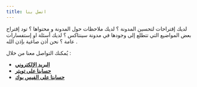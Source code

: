 ```yaml
---
title: اتصل بنا
---
```


لديك إقتراحات لتحسين المدونة ؟ لديك ملاحظات حول المدونة و محتواها ؟ تود إقتراح بعض المواضيع التي تتطلع إلى وجودها في مدونة سينتاكس ؟ لديك أسئلة او إستفسارات عامة ؟ نحن أذن صاغية بإذن الله .

يُمكنك التواصل معنا من خلال :

- [**البريد الإلكتروني**]()
- [**حسابنا على تويتر**]()
- [**حسابنا على الفيس بوك**]()
